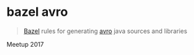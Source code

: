 # bazel avro

> [Bazel](https://bazel.build/) rules for generating [avro](https://avro.apache.org/) java sources and libraries

Meetup 2017
